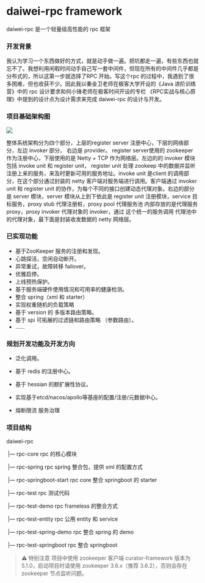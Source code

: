# daiwei-rpc framework

daiwei-rpc 是一个轻量级高性能的 rpc 框架

### 开发背景

我认为学习一个东西做好的方式，就是动手做一遍。把坑都走一遍，有些东西也就忘不了。我想利用闲暇时间动手自己写一套中间件，但现在所有的中间件几乎都是分布式的，所以这第一步就选择了RPC 开始。写这个rpc 的过程中，我遇到了很多困难，但也收获不少。因此我以秦金卫老师在极客大学开设的《Java 进阶训练营》中的 rpc 设计要求和何小锋老师在极客时间开设的专栏 《RPC实战与核心原理》中提到的设计点为设计需求来完成 daiwei-rpc 的设计与开发。 

### 项目基础架构图

![](https://gitee.com/realDaiwei/img/raw/master/20210503182853.png)



整体系统架构分为四个部分，上层的register server 注册中心，下层的网络部分，左边 invoker 部分， 右边是 provider。 register server使用的 zookeeper 作为注册中心，下层使用的是 Netty + TCP 作为网络层。左边的的 invoker 模块 包括 invoke unit 和 register unit， register unit 处理 zookeep 中的数据并监听注册上来的服务，来及时更新可用的服务地址。invoke unit 是client 的调用部分，在这个部分通过封装的 netty 客户端对服务端进行调用。客户端通过 invoker unit 和 register unit 的协作，为每个不同的接口创建动态代理对象。右边的部分是 server 模块，server 模块从上到下依此是 register unit 注册模块，service 目标服务，proxy stub 代理注册桩，proxy pool 代理服务池 内部存放的是代理服务 proxy，proxy invoker 代理对象的 invoker，通过 这个统一的服务调用 代理池中的代理对象，最下面是封装收发数据的 netty 网络层。 

### 已实现功能

+ 基于ZooKeeper 服务的注册和发现。
+ 心跳探活，空闲自动断开。
+ 异常重试，故障转移 failover。
+ 优雅启停。
+ 上线预热保护。
+ 基于服务端硬件使用情况和可用率的健康检测。
+ 整合 spring（xml 和 starter）
+ 实现权重随机的负载策略
+ 基于 version 的 多版本路由策略。
+ 基于 spi 可拓展的过滤链和路由策略 （参数路由）。
+ ......

### 规划开发功能及开发方向

+ 泛化调用。

+ 基于 redis 的注册中心。

+ 基于 hessian 的额扩展性协议。
+ 实现基于etcd/nacos/apollo等基座的配置/注册/元数据中心。
+ 熔断限流 服务治理

### 项目结构

daiwei-rpc

​	|— rpc-core  		rpc 的核心模块 

​    |— rpc-spring 	  rpc spring 整合包，提供 xml 的配置方式

​    |— rpc-springboot-start 	rpc core 整合 springboot 的 starter 

​	|— rpc-test 			rpc 测试代码

​		|— rpc-test-demo    rpc frameless 的整合方式

​		|— rpc-test-entity    rpc 公用 entity 和 service

​		|— rpc-test-spring-demo 	rpc 整合 spring 的 demo

​		|— rpc-test-springboot        rpc 整合 springboot

> ⚠️  特别注意 项目中使用 zookeeper 客户端  curator-framework 版本为 5.1.0，启动项目时请使用 zookeeper 3.6.x（推荐 3.6.2），否则会存在zookeeper 节点监听问题。

